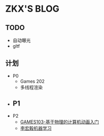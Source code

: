 # ZKX'S BLOG

## TODO

- 自动曝光
- gltf

## 计划

- P0
  - Games 202
  - 多线程渲染
- P1
  - 
- P2
  - [GAMES103-基于物理的计算机动画入门](https://www.bilibili.com/video/BV12Q4y1S73g)
  - [李宏毅机器学习](https://www.bilibili.com/video/BV1JE411g7XF)
